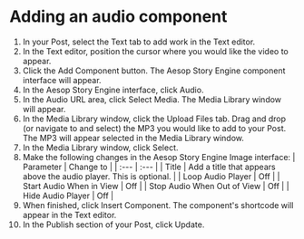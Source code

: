 # Adding an audio component

1. In your Post, select the Text tab to add work in the Text editor. 
2. In the Text editor, position the cursor where you would like the video to appear.
3. Click the Add Component button. The Aesop Story Engine component interface will appear. 
4. In the Aesop Story Engine interface, click Audio.
5. In the Audio URL area, click Select Media. The Media Library window will appear.
6. In the Media Library window, click the Upload Files tab. Drag and drop \(or navigate to and select\) the MP3 you would like to add to your Post. The MP3 will appear selected in the Media Library window.
7. In the Media Library window, click Select.
8. Make the following changes in the Aesop Story Engine Image interface:
| Parameter | Change to |
| :--- | :--- |
| Title | Add a title that appears above the audio player. This is optional. |
| Loop Audio Player | Off |
| Start Audio When in View | Off |
| Stop Audio When Out of View | Off |
| Hide Audio Player | Off |
9. When finished, click Insert Component. The component's shortcode will appear in the Text editor. 
10. In the Publish section of your Post, click Update.


